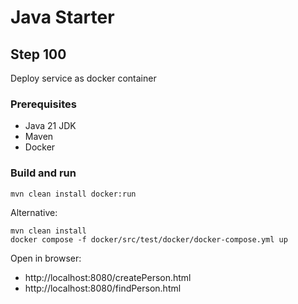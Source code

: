 # Java Starter #

## Step 100

Deploy service as docker container

### Prerequisites
- Java 21 JDK
- Maven
- Docker

### Build and run

```shell
mvn clean install docker:run
```

Alternative:
```shell
mvn clean install
docker compose -f docker/src/test/docker/docker-compose.yml up
```

Open in browser: 
- http://localhost:8080/createPerson.html
- http://localhost:8080/findPerson.html
